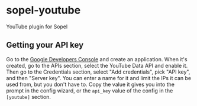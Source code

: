 # sopel-youtube

YouTube plugin for Sopel

## Getting your API key
Go to the [Google Developers Console](https://console.developers.google.com/)
and create an application. When it's created, go to the APIs section, select
the YouTube Data API and enable it. Then go to the Credentials section,
select "Add credentials", pick "API key", and then "Server key". You can enter
a name for it and limit the IPs it can be used from, but you don't have to.
Copy the value it gives you into the prompt in the config wizard, or the
`api_key` value of the config in the `[youtube]` section.
